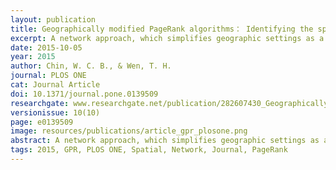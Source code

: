 ```yaml
---
layout: publication
title: Geographically modified PageRank algorithms： Identifying the spatial concentration of human movement in a geospatial network
excerpt: A network approach, which simplifies geographic settings as a form of nodes and links, emphasizes the connectivity and relationships of spatial features. Topological networks of spatial features are used to explore geographical connectivity and structures. The PageRank algorithm, a network metric, is often used to help identify important locations where people or automobiles concentrate in the geographical literature. However, geographic considerations, including proximity and location attractiveness, are ignored in most network metrics.
date: 2015-10-05
year: 2015
author: Chin, W. C. B., & Wen, T. H.
journal: PLOS ONE
cat: Journal Article
doi: 10.1371/journal.pone.0139509
researchgate: www.researchgate.net/publication/282607430_Geographically_Modified_PageRank_Algorithms_Identifying_the_Spatial_Concentration_of_Human_Movement_in_a_Geospatial_Network
versionissue: 10(10)
page: e0139509
image: resources/publications/article_gpr_plosone.png
abstract: A network approach, which simplifies geographic settings as a form of nodes and links, emphasizes the connectivity and relationships of spatial features. Topological networks of spatial features are used to explore geographical connectivity and structures. The PageRank algorithm, a network metric, is often used to help identify important locations where people or automobiles concentrate in the geographical literature. However, geographic considerations, including proximity and location attractiveness, are ignored in most network metrics. The objective of the present study is to propose two geographically modified PageRank algorithms—Distance-Decay PageRank (DDPR) and Geographical PageRank (GPR)—that incorporate geographic considerations into PageRank algorithms to identify the spatial concentration of human movement in a geospatial network. Our findings indicate that in both intercity and within-city settings the proposed algorithms more effectively capture the spatial locations where people reside than traditional commonly-used network metrics. In comparing location attractiveness and distance decay, we conclude that the concentration of human movement is largely determined by the distance decay. This implies that geographic proximity remains a key factor in human mobility.
tags: 2015, GPR, PLOS ONE, Spatial, Network, Journal, PageRank
---
```

